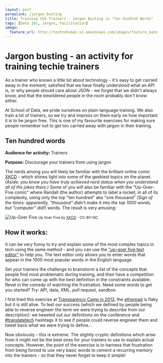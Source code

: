 ```yaml
---
layout: post
permalink: /jargon_busting
title: Training the Trainers - Jargon Busting in "Ten Hundred Words"
tags: [Data 101, Jargon, Facilitation]
image: 
  feature_url: http://techtohuman.s3.amazonaws.com/images/feature_maze.jpg
---
```


# Jargon busting - an activity for training techie trainers  

As a trainer who knows a little bit about technology - it's easy to get carried away in the moment; satisfied that we have finally understood what an API is, or why people should care about JSON - we forget that we didn't always know, and that the bewildered people in the room probably don't know either. 

At School of Data, we pride ourselves on plain-language training. We also train a lot of trainers, so we try and impress on them early on how important it is to be jargon free. This is one of my favourite exercises for making sure people remember not to get too carried away with jargon in their training.  

## Ten hundred words 

<p> <strong> Audience for activity: </strong> Trainers </p>
<p> <strong> Purpose: </strong>  Discourage your trainers from using jargon </p>

The nerds among you will likely be familiar with the brilliant online comic [XKCD](http://xkcd.com/) - which shines light into some of the geekiest topics on the planet. <em>(Aside: you know you have truly achieved nerd status when you understand all of the jokes there.) </em> Some of you will also be familiar with the "Up-Goer-Five comic" where Randall (the author) attempts to label a rocket, in all of its complexity, using only the top "ten hundred" aka "one thousand"  <em>(Sign of the times: apparently, "thousand" didn't make it into the top 1000 words, but "computer" did!)</em> words. The result is very amusing: 

![Up-Goer Five](http://imgs.xkcd.com/comics/up_goer_five.png)
<small> Up Goer Five by <a href="http://xkcd.com/1133/">XKCD</a> - CC-BY-NC </small>  

## How it works: 

It can be very funny to try and explain some of the most complex topics in tech using the same method - and you can use the ["up-goer five text editor"](http://splasho.com/upgoer5/) to help you. The text editor only allows you to enter words that appear in the 1000 most popular words in the English language.

Set your trainers the challenge to brainstorm a list of the concepts that people find most problematic during training, and then have a competition for who can come up with the best definition in the constraints available. Revel in the comedy of watching the frustration. Need some words to get you started? Try: API, data, XML, pull request, sandbox. 

I first tried this exercise at [Transparency Camp in 2013](http://transparencycamp.org/), the [etherpad](http://transparencycamp.org/schedule/2013/translating-tech/) is flaky but it is still alive. To test our success (which we defined by people being able to reverse engineer the term we were trying to describe from our description): we tweeted out our definitions on the conference and [#translatetech](https://twitter.com/hashtag/translatetech) hashtags X to see if people could reverse engineer them and tweet back what we were trying to define... 

Now obviously - this is extreme. The slightly cryptic definitions which arise from it might not be the best ones for your trainers to use to explain actual concepts. However, the point of the exercise is to harness that frustration from being forced to use very basic words to cement a recurring memory into the trainers - so that they never forget to keep it simple! 